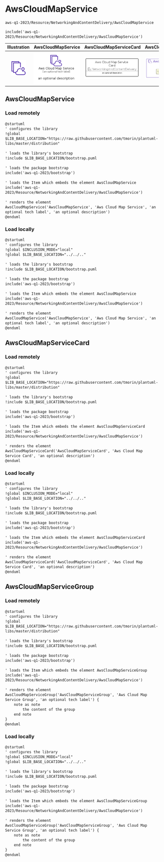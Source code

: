 # AwsCloudMapService


```text
aws-q1-2023/Resource/NetworkingAndContentDelivery/AwsCloudMapService
```

```text
include('aws-q1-2023/Resource/NetworkingAndContentDelivery/AwsCloudMapService')
```



| Illustration | AwsCloudMapService | AwsCloudMapServiceCard | AwsCloudMapServiceGroup |
| :---: | :---: | :---: | :---: |
| ![illustration for Illustration](../../../aws-q1-2023/Resource/NetworkingAndContentDelivery/AwsCloudMapService.png) | ![illustration for AwsCloudMapService](../../../aws-q1-2023/Resource/NetworkingAndContentDelivery/AwsCloudMapService.Local.png) | ![illustration for AwsCloudMapServiceCard](../../../aws-q1-2023/Resource/NetworkingAndContentDelivery/AwsCloudMapServiceCard.Local.png) | ![illustration for AwsCloudMapServiceGroup](../../../aws-q1-2023/Resource/NetworkingAndContentDelivery/AwsCloudMapServiceGroup.Local.png) |




## AwsCloudMapService

### Load remotely
```plantuml
@startuml
' configures the library
!global $LIB_BASE_LOCATION="https://raw.githubusercontent.com/tmorin/plantuml-libs/master/distribution"

' loads the library's bootstrap
!include $LIB_BASE_LOCATION/bootstrap.puml

' loads the package bootstrap
include('aws-q1-2023/bootstrap')

' loads the Item which embeds the element AwsCloudMapService
include('aws-q1-2023/Resource/NetworkingAndContentDelivery/AwsCloudMapService')

' renders the element
AwsCloudMapService('AwsCloudMapService', 'Aws Cloud Map Service', 'an optional tech label', 'an optional description')
@enduml
```

### Load locally
```plantuml
@startuml
' configures the library
!global $INCLUSION_MODE="local"
!global $LIB_BASE_LOCATION="../../.."

' loads the library's bootstrap
!include $LIB_BASE_LOCATION/bootstrap.puml

' loads the package bootstrap
include('aws-q1-2023/bootstrap')

' loads the Item which embeds the element AwsCloudMapService
include('aws-q1-2023/Resource/NetworkingAndContentDelivery/AwsCloudMapService')

' renders the element
AwsCloudMapService('AwsCloudMapService', 'Aws Cloud Map Service', 'an optional tech label', 'an optional description')
@enduml
```

## AwsCloudMapServiceCard

### Load remotely
```plantuml
@startuml
' configures the library
!global $LIB_BASE_LOCATION="https://raw.githubusercontent.com/tmorin/plantuml-libs/master/distribution"

' loads the library's bootstrap
!include $LIB_BASE_LOCATION/bootstrap.puml

' loads the package bootstrap
include('aws-q1-2023/bootstrap')

' loads the Item which embeds the element AwsCloudMapServiceCard
include('aws-q1-2023/Resource/NetworkingAndContentDelivery/AwsCloudMapService')

' renders the element
AwsCloudMapServiceCard('AwsCloudMapServiceCard', 'Aws Cloud Map Service Card', 'an optional description')
@enduml
```

### Load locally
```plantuml
@startuml
' configures the library
!global $INCLUSION_MODE="local"
!global $LIB_BASE_LOCATION="../../.."

' loads the library's bootstrap
!include $LIB_BASE_LOCATION/bootstrap.puml

' loads the package bootstrap
include('aws-q1-2023/bootstrap')

' loads the Item which embeds the element AwsCloudMapServiceCard
include('aws-q1-2023/Resource/NetworkingAndContentDelivery/AwsCloudMapService')

' renders the element
AwsCloudMapServiceCard('AwsCloudMapServiceCard', 'Aws Cloud Map Service Card', 'an optional description')
@enduml
```

## AwsCloudMapServiceGroup

### Load remotely
```plantuml
@startuml
' configures the library
!global $LIB_BASE_LOCATION="https://raw.githubusercontent.com/tmorin/plantuml-libs/master/distribution"

' loads the library's bootstrap
!include $LIB_BASE_LOCATION/bootstrap.puml

' loads the package bootstrap
include('aws-q1-2023/bootstrap')

' loads the Item which embeds the element AwsCloudMapServiceGroup
include('aws-q1-2023/Resource/NetworkingAndContentDelivery/AwsCloudMapService')

' renders the element
AwsCloudMapServiceGroup('AwsCloudMapServiceGroup', 'Aws Cloud Map Service Group', 'an optional tech label') {
    note as note
        the content of the group
    end note
}
@enduml
```

### Load locally
```plantuml
@startuml
' configures the library
!global $INCLUSION_MODE="local"
!global $LIB_BASE_LOCATION="../../.."

' loads the library's bootstrap
!include $LIB_BASE_LOCATION/bootstrap.puml

' loads the package bootstrap
include('aws-q1-2023/bootstrap')

' loads the Item which embeds the element AwsCloudMapServiceGroup
include('aws-q1-2023/Resource/NetworkingAndContentDelivery/AwsCloudMapService')

' renders the element
AwsCloudMapServiceGroup('AwsCloudMapServiceGroup', 'Aws Cloud Map Service Group', 'an optional tech label') {
    note as note
        the content of the group
    end note
}
@enduml
```

